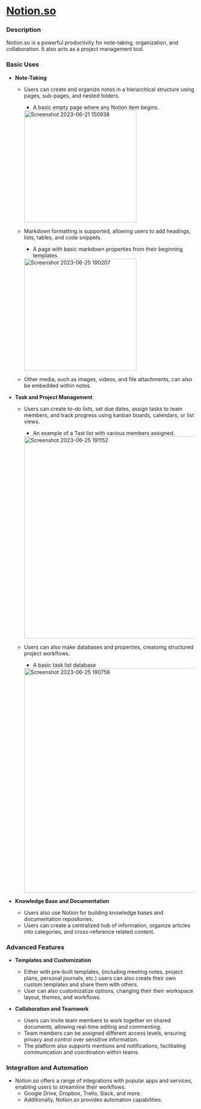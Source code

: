 # [Notion.so](www.notion.so)
### Description
Notion.so is a powerful productivity for note-taking, organization, and collaboration. It also acts as a project management tool.

### Basic Uses
- **Note-Taking**
  - Users can create and organize notes in a hierarchical structure using pages, sub-pages, and nested folders.

      - A basic empty page where any Notion item begins.
    <img width="300" alt="Screenshot 2023-06-21 150938" src="https://github.com/mdl0100/4883-SoftwareTools-Lopez/assets/7751091/d2b1c119-76e6-42ba-baae-e6739fdd34a7">

  - Markdown formatting is supported, allowing users to add headings, lists, tables, and code snippets.
  
    - A page with basic markdown properties from their beginning templates.
      
    <img width="300" alt="Screenshot 2023-06-25 190207" src="https://github.com/mdl0100/4883-SoftwareTools-Lopez/assets/7751091/2d4a5907-31a1-4725-8ca5-a3467bb284a7">

  - Other media, such as images, videos, and file attachments, can also be embedded within notes.

- **Task and Project Management**
  - Users can create to-do lists, set due dates, assign tasks to team members, and track progress using kanban boards, calendars, or list views.
    - An example of a Tast list with various members assigned.
    <img width="541" alt="Screenshot 2023-06-25 191152" src="https://github.com/mdl0100/4883-SoftwareTools-Lopez/assets/7751091/69ff02d6-8973-418e-b673-7a198dd42cbb">

    
  - Users can also make databases and properties, creatomg structured project workflows.
    - A basic task list database
    <img width="600" alt="Screenshot 2023-06-25 190756" src="https://github.com/mdl0100/4883-SoftwareTools-Lopez/assets/7751091/f1082b66-a15d-4bb4-97b2-95989242ae52">


- **Knowledge Base and Documentation**
  - Users also use Notion for building knowledge bases and documentation repositories.
  - Users can create a centralized hub of information, organize articles into categories, and cross-reference related content.

### Advanced Features
- **Templates and Customization**
  - Either with pre-built templates, (including meeting notes, project plans, personal journals, etc.) users can also create their own custom templates and share them with others.
  - User can also customizatize options, changing their their workspace layout, themes, and workflows.

- **Collaboration and Teamwork**
  - Users can invite team members to work together on shared documents, allowing real-time editing and commenting.
  - Team members can be assigned different access levels, ensuring privacy and control over sensitive information.
  - The platform also supports mentions and notifications, facilitating communication and coordination within teams.

### Integration and Automation
- Notion.so offers a range of integrations with popular apps and services, enabling users to streamline their workflows.
  - Google Drive, Dropbox, Trello, Slack, and more.
  - Additionally, Notion.so provides automation capabilities.
